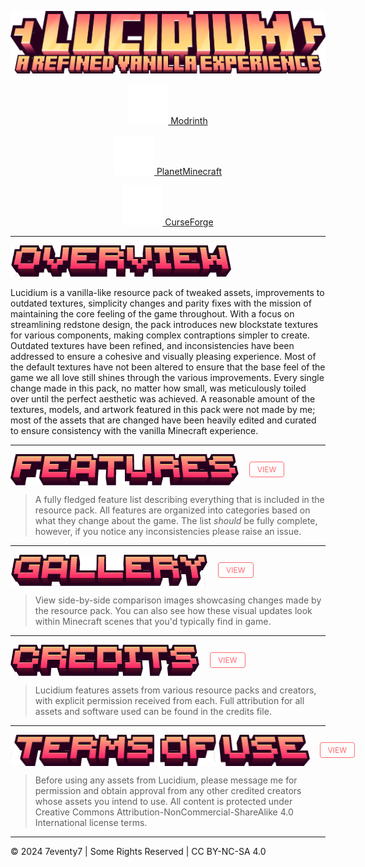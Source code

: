 

<div align="center">

![lucidium-title](./images/title/lucidium-title.png)

[![Modrinth](./images/icons/modrinth.png) Modrinth](https://modrinth.com/resourcepack/lucidium)

[![PlanetMinecraft](./images/icons/planetminecraft.png) PlanetMinecraft](https://www.planetminecraft.com/texture-pack/lucidium/)

[![CurseForge](./images/icons/curseforge.png) CurseForge](https://www.curseforge.com/minecraft/texture-packs/lucidium)

</div>

<hr>

<img src="./images/header/overview.png" alt="about" style="height: 50px;">

Lucidium is a vanilla-like resource pack of tweaked assets, improvements to outdated textures, simplicity changes and parity fixes with the mission of maintaining the core feeling of the game throughout. With a focus on streamlining redstone design, the pack introduces new blockstate textures for various components, making complex contraptions simpler to create. Outdated textures have been refined, and inconsistencies have been addressed to ensure a cohesive and visually pleasing experience. Most of the default textures have not been altered to ensure that the base feel of the game we all love still shines through the various improvements. Every single change made in this pack, no matter how small, was meticulously toiled over until the perfect aesthetic was achieved. A reasonable amount of the textures, models, and artwork featured in this pack were not made by me; most of the assets that are changed have been heavily edited and curated to ensure consistency with the vanilla Minecraft experience.

<hr>

<div style="display: flex; align-items: center; gap: 16px;">
  <img src="./images/header/features.png" style="height: 50px;">
  <a href="https://github.com/7eventy7/Lucidium/blob/main/FEATURES.md" style="display: inline-block; padding: 4px 12px; color: #FF6B71; text-decoration: none; border: 1px solid #FF6B71; border-radius: 4px; font-size: 12px;">VIEW</a>
</div>

> A fully fledged feature list describing everything that is included in the resource pack. All features are organized into categories based on what they change about the game. The list *should* be fully complete, however, if you notice any inconsistencies please raise an issue.

<hr>

<div style="display: flex; align-items: center; gap: 16px;">
  <img src="./images/header/gallery.png" style="height: 50px;">
  <a href="https://github.com/7eventy7/Lucidium/blob/main/GALLERY.md" style="display: inline-block; padding: 4px 12px; color: #FF6B71; text-decoration: none; border: 1px solid #FF6B71; border-radius: 4px; font-size: 12px;">VIEW</a>
</div>

> View side-by-side comparison images showcasing changes made by the resource pack. You can also see how these visual updates look within Minecraft scenes that you'd typically find in game.

<hr>

<div style="display: flex; align-items: center; gap: 16px;">
  <img src="./images/header/credits.png" style="height: 50px;">
  <a href="https://github.com/7eventy7/Lucidium/blob/main/CREDITS.md" style="display: inline-block; padding: 4px 12px; color: #FF6B71; text-decoration: none; border: 1px solid #FF6B71; border-radius: 4px; font-size: 12px;">VIEW</a>
</div>

> Lucidium features assets from various resource packs and creators, with explicit permission received from each. Full attribution for all assets and software used can be found in the credits file.

<hr>

<div style="display: flex; align-items: center; gap: 16px;">
  <img src="./images/header/terms-of-use.png" style="height: 50px;">
  <a href="https://github.com/7eventy7/Lucidium/blob/main/LICENSE.md" style="display: inline-block; padding: 4px 12px; color: #FF6B71; text-decoration: none; border: 1px solid #FF6B71; border-radius: 4px; font-size: 12px;">VIEW</a>
</div>

> Before using any assets from Lucidium, please message me for permission and obtain approval from any other credited creators whose assets you intend to use. All content is protected under Creative Commons Attribution-NonCommercial-ShareAlike 4.0 International license terms.

<hr>
© 2024 7eventy7 | Some Rights Reserved | CC BY-NC-SA 4.0